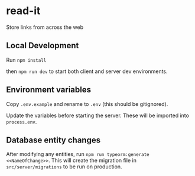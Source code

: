 # read-it

Store links from across the web

## Local Development

Run `npm install`

then `npm run dev` to start both client and server dev environments.

## Environment variables

Copy `.env.example` and rename to `.env` (this should be gitignored).

Update the variables before starting the server. These will be imported into `process.env`.

## Database entity changes

After modifying any entities, run `npm run typeorm:generate <<NameOfChange>>`. This will create the migration file in `src/server/migrations` to be run on production.
